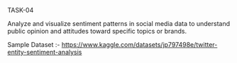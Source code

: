 TASK-04

Analyze and visualize sentiment patterns in social media data to understand public opinion and attitudes toward specific topics or brands.

Sample Dataset :- https://www.kaggle.com/datasets/jp797498e/twitter-entity-sentiment-analysis
